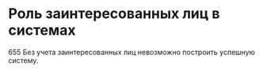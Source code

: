 # Роль заинтересованных лиц в системах

655 Без учета заинтересованных лиц невозможно построить успешную систему.
